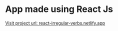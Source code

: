 # App made using React Js
[Visit project url: react-irregular-verbs.netlify.app](https://react-irregular-verbs.netlify.app/)